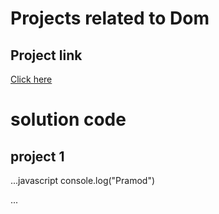 # Projects related to Dom

## Project link
[Click here](https://stackblitz.com/edit/dom-project-chaiaurcode?file=index.html)

#  solution code

## project 1

...javascript
console.log("Pramod")

...

